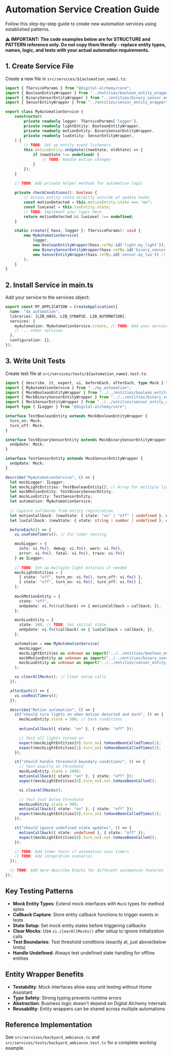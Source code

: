 # Automation Service Creation Guide

Follow this step-by-step guide to create new automation services using established patterns.

**⚠️ IMPORTANT: The code examples below are for STRUCTURE and PATTERN reference only. Do not copy them literally - replace entity types, names, logic, and tests with your actual automation requirements.**

## 1. Create Service File

Create a new file in `src/services/${automation_name}.ts`:

```typescript
import { TServiceParams } from "@digital-alchemy/core";
import { BooleanEntityWrapper } from "../entities/boolean_entity_wrapper";
import { BinarySensorEntityWrapper } from "../entities/binary_sensor_entity_wrapper";
import { SensorEntityWrapper } from "../entities/sensor_entity_wrapper";

export class MyAutomationService {
    constructor(
        private readonly logger: TServiceParams['logger'],
        private readonly lightEntity: BooleanEntityWrapper,
        private readonly motionEntity: BinarySensorEntityWrapper,
        private readonly luxEntity: SensorEntityWrapper,
    ) {
        // TODO: Set up entity event listeners
        this.motionEntity.onUpdate((newState, oldState) => {
            if (newState !== undefined) {
                // TODO: Handle motion changes
            }
        });
    }

    // TODO: Add private helper methods for automation logic
    
    private checkConditions(): boolean {
        // Access entity state directly outside of update hooks
        const motionDetected = this.motionEntity.state === "on";
        const luxLevel = this.luxEntity.state;
        // TODO: Implement your logic here
        return motionDetected && luxLevel !== undefined;
    }

    static create({ hass, logger }: TServiceParams): void {
        new MyAutomationService(
            logger,
            new BooleanEntityWrapper(hass.refBy.id('light.my_light')), // TODO: Replace with actual entity ID
            new BinarySensorEntityWrapper(hass.refBy.id('binary_sensor.my_motion')), // TODO: Replace
            new SensorEntityWrapper(hass.refBy.id('sensor.my_lux')) // TODO: Replace
        );
    }
}
```

## 2. Install Service in main.ts

Add your service to the services object:

```typescript
export const MY_APPLICATION = CreateApplication({
  name: "da_automation",
  libraries: [LIB_HASS, LIB_SYNAPSE, LIB_AUTOMATION],
  services: {
    myAutomation: MyAutomationService.create, // TODO: Add your service here
    // ... other services
  },
  configuration: {},
});
```

## 3. Write Unit Tests

Create test file at `src/services/tests/${automation_name}.test.ts`:

```typescript
import { describe, it, expect, vi, beforeEach, afterEach, type Mock } from "vitest";
import { MyAutomationService } from "../my_automation";
import { MockBooleanEntityWrapper } from "../../entities/boolean_entity_wrapper";
import { MockBinarySensorEntityWrapper } from "../../entities/binary_sensor_entity_wrapper";
import { MockSensorEntityWrapper } from "../../entities/sensor_entity_wrapper";
import type { ILogger } from "@digital-alchemy/core";

interface TestBooleanEntity extends MockBooleanEntityWrapper {
  turn_on: Mock;
  turn_off: Mock;
}

interface TestBinarySensorEntity extends MockBinarySensorEntityWrapper {
  onUpdate: Mock;
}

interface TestSensorEntity extends MockSensorEntityWrapper {
  onUpdate: Mock;
}

describe("MyAutomationService", () => {
  let mockLogger: ILogger;
  let mockLightEntities: TestBooleanEntity[]; // Array for multiple lights
  let mockMotionEntity: TestBinarySensorEntity;
  let mockLuxEntity: TestSensorEntity;
  let automation: MyAutomationService;
  
  // Capture callbacks from entity registration
  let motionCallback: (newState: { state: "on" | "off" | undefined }, oldState: { state: "on" | "off" | undefined }) => void;
  let luxCallback: (newState: { state: string | number | undefined }, oldState: { state: string | number | undefined }) => void;

  beforeEach(() => {
    vi.useFakeTimers(); // For timer testing

    mockLogger = {
      info: vi.fn(), debug: vi.fn(), warn: vi.fn(), 
      error: vi.fn(), fatal: vi.fn(), trace: vi.fn()
    } as ILogger;
    
    // TODO: Set up multiple light entities if needed
    mockLightEntities = [
      { state: "off", turn_on: vi.fn(), turn_off: vi.fn() },
      { state: "off", turn_on: vi.fn(), turn_off: vi.fn() },
    ];
    
    mockMotionEntity = {
      state: "off",
      onUpdate: vi.fn((callback) => { motionCallback = callback; }),
    };

    mockLuxEntity = {
      state: 500, // TODO: Set initial state
      onUpdate: vi.fn((callback) => { luxCallback = callback; }),
    };

    automation = new MyAutomationService(
      mockLogger,
      mockLightEntities as unknown as import("../../entities/boolean_entity_wrapper").BooleanEntityWrapper[],
      mockMotionEntity as unknown as import("../../entities/binary_sensor_entity_wrapper").BinarySensorEntityWrapper,
      mockLuxEntity as unknown as import("../../entities/sensor_entity_wrapper").SensorEntityWrapper
    );

    vi.clearAllMocks(); // Clear setup calls
  });

  afterEach(() => {
    vi.useRealTimers();
  });

  describe("Motion automation", () => {
    it("should turn lights on when motion detected and dark", () => {
      mockLuxEntity.state = 500; // Dark conditions
      
      motionCallback({ state: "on" }, { state: "off" });

      // Test all lights turned on
      expect(mockLightEntities[0].turn_on).toHaveBeenCalledTimes(1);
      expect(mockLightEntities[1].turn_on).toHaveBeenCalledTimes(1);
    });

    it("should handle threshold boundary conditions", () => {
      // Test exactly at threshold
      mockLuxEntity.state = 1000;
      motionCallback({ state: "on" }, { state: "off" });
      expect(mockLightEntities[0].turn_on).not.toHaveBeenCalled();

      vi.clearAllMocks();

      // Test just below threshold
      mockLuxEntity.state = 999;
      motionCallback({ state: "on" }, { state: "off" });
      expect(mockLightEntities[0].turn_on).toHaveBeenCalledTimes(1);
    });

    it("should ignore undefined state updates", () => {
      motionCallback({ state: undefined }, { state: "off" });
      expect(mockLightEntities[0].turn_on).not.toHaveBeenCalled();
    });

    // TODO: Add timer tests if automation uses timers
    // TODO: Add integration scenarios
  });

  // TODO: Add more describe blocks for different automation features
});
```

## Key Testing Patterns

- **Mock Entity Types**: Extend mock interfaces with `Mock` types for method spies
- **Callback Capture**: Store entity callback functions to trigger events in tests
- **State Setup**: Set mock entity states before triggering callbacks
- **Clear Mocks**: Use `vi.clearAllMocks()` after setup to ignore initialization calls
- **Test Boundaries**: Test threshold conditions (exactly at, just above/below limits)
- **Handle Undefined**: Always test undefined state handling for offline entities

## Entity Wrapper Benefits

- **Testability**: Mock interfaces allow easy unit testing without Home Assistant
- **Type Safety**: Strong typing prevents runtime errors
- **Abstraction**: Business logic doesn't depend on Digital Alchemy internals
- **Reusability**: Entity wrappers can be shared across multiple automations

## Reference Implementation

See `src/services/backyard_ambiance.ts` and `src/services/tests/backyard_ambiance.test.ts` for a complete working example.
